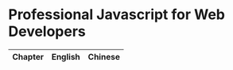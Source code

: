 # Professional Javascript for Web Developers

| Chapter | English | Chinese |
| ------- | ------- | ------- |
